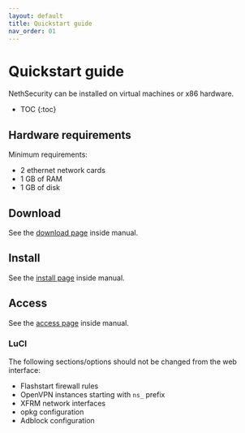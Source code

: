 ```yaml
---
layout: default
title: Quickstart guide
nav_order: 01
---
```


# Quickstart guide

NethSecurity can be installed on virtual machines or x86 hardware.

* TOC
{:toc}

## Hardware requirements

Minimum requirements:

- 2 ethernet network cards
- 1 GB of RAM
- 1 GB of disk

## Download

See the [download page]({{site.manual_url}}/download.html) inside manual.

## Install

See the [install page]({{site.manual_url}}/install.html) inside manual.

## Access

See the [access page]({{site.manual_url}}/remote_access.html) inside manual.

### LuCI

The following sections/options should not be changed from the web interface:

- Flashstart firewall rules
- OpenVPN instances starting with `ns_` prefix
- XFRM network interfaces
- opkg configuration
- Adblock configuration
